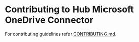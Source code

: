 # Contributing to Hub Microsoft OneDrive Connector

For contributing guidelines refer [CONTRIBUTING.md](https://github.com/vmware/connectors-workspace-one/blob/master/CONTRIBUTING.md).

